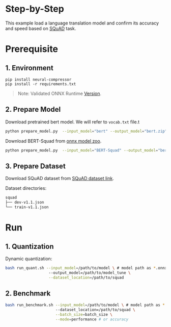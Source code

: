 # Step-by-Step

This example load a language translation model and confirm its accuracy and speed based on [SQuAD](<(https://rajpurkar.github.io/SQuAD-explorer/)>) task.

# Prerequisite

## 1. Environment

```shell
pip install neural-compressor
pip install -r requirements.txt
```

> Note: Validated ONNX Runtime [Version](/docs/source/installation_guide.md#validated-software-environment).

## 2. Prepare Model

Download pretrained bert model. We will refer to `vocab.txt` file.t

```bash
python prepare_model.py  --input_model="bert" --output_model="bert.zip"
```

Download BERT-Squad from [onnx model zoo](https://github.com/onnx/models/tree/master/text/machine_comprehension/bert-squad).

```bash
python prepare_model.py  --input_model="BERT-Squad" --output_model="bertsquad-12.onnx"
```

## 3. Prepare Dataset

Download SQuAD dataset from [SQuAD dataset link](https://rajpurkar.github.io/SQuAD-explorer/).

Dataset directories:

```bash
squad
├── dev-v1.1.json
└── train-v1.1.json
```

# Run

## 1. Quantization

Dynamic quantization:

```bash
bash run_quant.sh --input_model=/path/to/model \ # model path as *.onnx
                   --output_model=/path/to/model_tune \
                   --dataset_location=/path/to/squad
```

## 2. Benchmark

```bash
bash run_benchmark.sh --input_model=/path/to/model \ # model path as *.onnx
                      --dataset_location=/path/to/squad \
                      --batch_size=batch_size \
                      --mode=performance # or accuracy
```

